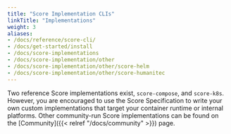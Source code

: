 ```yaml
---
title: "Score Implementation CLIs"
linkTitle: "Implementations"
weight: 3
aliases:
- /docs/reference/score-cli/
- /docs/get-started/install
- /docs/score-implementations
- /docs/score-implementation/other
- /docs/score-implementation/other/score-helm
- /docs/score-implementation/other/score-humanitec
---
```


Two reference Score implementations exist, `score-compose`, and `score-k8s`. However, you are encouraged to use the Score Specification to write your own custom implementations that target your container runtime or internal platforms. Other community-run Score implementations can be found on the [Community]({{< relref "/docs/community" >}}) page.
